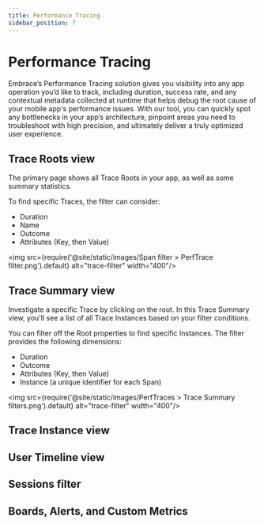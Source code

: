 ```yaml
---
title: Performance Tracing
sidebar_position: 7
---
```


# Performance Tracing

Embrace’s Performance Tracing solution gives you visibility into any app operation you’d like to track, including duration, success rate, and any contextual metadata collected at runtime that helps debug the root cause of your mobile app's performance issues. With our tool, you can quickly spot any bottlenecks in your app’s architecture, pinpoint areas you need to troubleshoot with high precision, and ultimately deliver a truly optimized user experience.

## Trace Roots view
The primary page shows all Trace Roots in your app, as well as some summary statistics.

To find specific Traces, the filter can consider:
* Duration
* Name
* Outcome
* Attributes (Key, then Value)


<img src={require('@site/static/images/Span filter > PerfTrace filter.png').default} alt="trace-filter" width="400"/>


## Trace Summary view
Investigate a specific Trace by clicking on the root.  In this Trace Summary view, you'll see a list of all Trace Instances based on your filter conditions.

You can filter off the Root properties to find specific Instances. The filter provides the following dimensions:
* Duration
* Outcome
* Attributes (Key, then Value)
* Instance (a unique identifier for each Span)

<img src={require('@site/static/images/PerfTraces > Trace Summary filters.png').default} alt="trace-filter" width="400"/>

## Trace Instance view
## User Timeline view
## Sessions filter
## Boards, Alerts, and Custom Metrics

